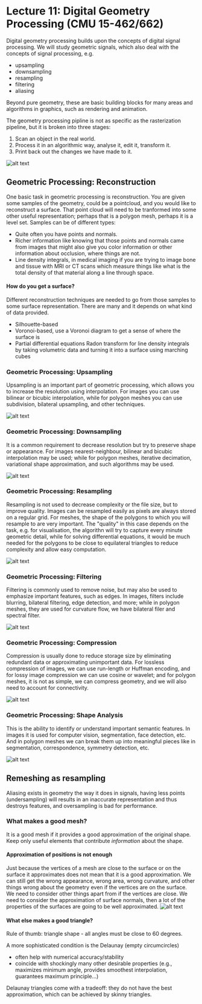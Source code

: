 # Lecture 11: Digital Geometry Processing (CMU 15-462/662)

Digital geometry processing builds upon the concepts of digital signal processing. We will study geometric signals, which also deal with the concepts of signal processing, e.g.
- upsampling
- downsampling
- resampling
- filtering
- aliasing

Beyond pure geometry, these are basic building blocks for many areas and algorithms in graphics, such as rendering and animation.

The geometry processing pipline is not as specific as the rasterization pipeline, but it is broken into three stages:
1. Scan an object in the real world.
2. Process it in an algorithmic way, analyse it, edit it, transform it.
3. Print back out the changes we have made to it.

![alt text](image.png)

## Geometric Processing: Reconstruction
One basic task in geometric processing is reconstruction. You are given some samples of the geometry, could be a pointcloud, and you would like to reconstruct a surface. 
That point cloud will need to be tranformed into some other useful representation; perhaps that is a polygon mesh, perhaps it is a level set.
Samples can be of different types:
- Quite often you have points and normals. 
- Richer information like knowing that those points and normals came from images that might also give you color information or other information about occlusion, where things are not.
- Line density integrals, in medical imaging if you are trying to image bone and tissue with MRI or CT scans which measure things like what is the total density of that material along a line through space.

#### How do you get a surface?
Different reconstruction techniques are needed to go from those samples to some surface representation. There are many and it depends on what kind of data provided.
- Silhouette-based
- Voronoi-based, use a Voronoi diagram to get a sense of where the surface is
- Partial differential equations
Radon transform for line density integrals by taking volumetric data and turning it into a surface using marching cubes

### Geometric Processing: Upsampling
Upsampling is an important part of geometric processing, which allows you to increase the resolution using interpolation. For images you can use bilinear or bicubic interpolation, while for polygon meshes you can use subdivision, bilateral upsampling, and other techniques.

![alt text](image-1.png)

### Geometric Processing: Downsampling
It is a common requirement to decrease resolution but try to preserve shape or appearance. For images nearest-neighbour, bilinear and bicubic interpolation may be used; while for polygon meshes, iterative decimation, variational shape approximation, and such algorithms may be used.

![alt text](image-2.png)

### Geometric Processing: Resampling
Resampling is not used to decrease complexity or the file  size, but to improve quality. Images can be resampled easily as pixels are always stored on a regular grid. For meshes, the shape of the polygons to which you will resample to are very important. The "quality" in this case depends on the task, e.g. for visualisation, the algorithn will try to capture every minute geometric detail, while for solving differential equations, it would be much needed for the polygons to be close to equilateral triangles to reduce complexity and allow easy computation.

![alt text](image-3.png)

### Geometric Processing: Filtering
Filtering is commonly used to remove noise, but may also be used to emphasize important features, such as edges. In images, filters include blurring, bilateral filtering, edge detection, and more; while in polygon meshes, they are used for curvature flow, we have bilateral filer and spectral filter.

![alt text](image-4.png)

### Geometric Processing: Compression
Compression is usually done to reduce storage size by eliminating redundant data or approximating unimportant data. For lossless compression of images, we can use run-length or Huffman encoding, and for lossy image compression we can use cosine or wavelet; and for polygon meshes, it is not as simple, we can compress geometry, and we will also need to account for connectivity.

![alt text](image-5.png)

### Geometric Processing: Shape Analysis
This is the ability to identify or understand important semantic features. In images it is used for computer vision, segmentation, face detection, etc. And in polygon meshes we can break them up into meaningful pieces like in segmentation, correspondence, symmetry detection, etc.

![alt text](image-6.png)

##  Remeshing as resampling
Aliasing exists in geometry the way it does in signals, having less points (undersampling) will results in an inaccurate representation and thus destroys features, and oversampling is bad for performance.

### What makes a good mesh?
It is a good mesh if it provides a good approximation of the original shape.
Keep only useful elements that contribute *information* about the shape.

#### Approximation of positions is not enough
Just because the vertices of a mesh are close to the surface or on the surface it approximates does not mean that it is a good approximation. We can still get the wrong appearance, wrong area, wrong curvature, and other things wrong about the geometry even if the vertices are on the surface.
We need to consider other things apart from if the vertices are close. We need to consider the approximation of surface normals, then a lot of the properties of the surfaces are going to be well approximated.
![alt text](image-7.png)

#### What else makes a good triangle?
Rule of thumb: triangle shape - all angles must be close to 60 degrees.

A more sophisticated condition is the Delaunay (empty circumcircles)
- often help with numerical accuracy/stability
- coincide with shockingly many other desirable properties (e.g., maximizes minimum angle, provides smoothest interpolation, guarantees maximum principle...)

Delaunay triangles come with a tradeoff: they do not have the best approximation, which can be achieved by skinny triangles.

